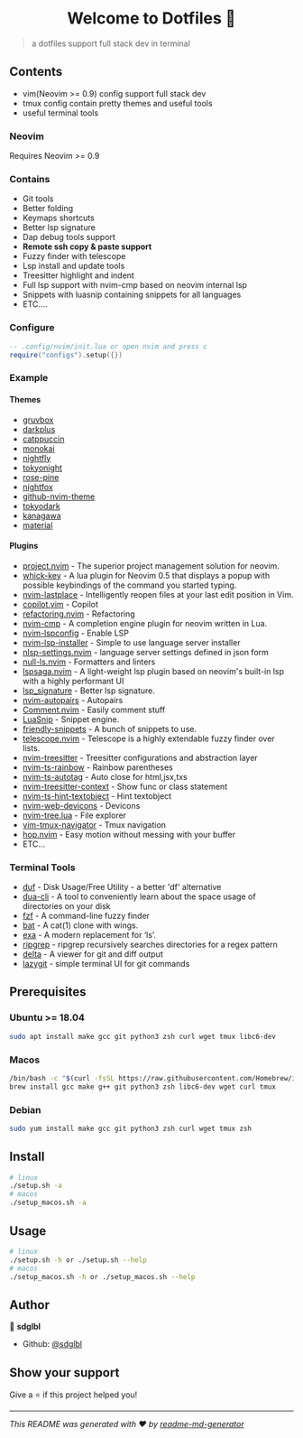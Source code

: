 <h1 align="center">Welcome to Dotfiles 👋</h1>
<p>
</p>

> a dotfiles support full stack dev in terminal

## Contents

- vim(Neovim >= 0.9) config support full stack dev
- tmux config contain pretty themes and useful tools
- useful terminal tools

### Neovim

Requires Neovim >= 0.9

### Contains

- Git tools
- Better folding
- Keymaps shortcuts
- Better lsp signature
- Dap debug tools support
- **Remote ssh copy & paste support**
- Fuzzy finder with telescope
- Lsp install and update tools
- Treesitter highlight and indent
- Full lsp support with nvim-cmp based on neovim internal lsp
- Snippets with luasnip containing snippets for all languages
- ETC....

### Configure

```lua
-- .config/nvim/init.lua or open nvim and press c
require("configs").setup({})
```

### Example

#### Themes

- [gruvbox](https://github.com/ellisonleao/gruvbox.nvim)
- [darkplus](https://github.com/martinsione/darkplus.nvim)
- [catppuccin](https://github.com/catppuccin/nvim)
- [monokai](https://github.com/tanvirtin/monokai.nvim)
- [nightfly](https://github.com/bluz71/vim-nightfly-guicolors)
- [tokyonight](https://github.com/folke/tokyonight.nvim)
- [rose-pine](https://github.com/rose-pine/neovim)
- [nightfox](https://github.com/EdenEast/nightfox.nvim)
- [github-nvim-theme](https://github.com/projekt0n/github-nvim-theme)
- [tokyodark](https://github.com/tiagovla/tokyodark.nvim)
- [kanagawa](https://github.com/rebelot/kanagawa.nvim)
- [material](https://github.com/marko-cerovac/material.nvim)

#### Plugins

- [project.nvim](https://github.com/ahmedkhalf/project.nvim) - The superior project management solution for neovim.
- [whick-key](https://github.com/folke/which-key.nvim) - A lua plugin for Neovim 0.5 that displays a popup with possible keybindings of the command you started typing.
- [nvim-lastplace](https://github.com/ethanholz/nvim-lastplace) - Intelligently reopen files at your last edit position in Vim.
- [copilot.vim](https://github.com/github/copilot.vim) - Copilot
- [refactoring.nvim](https://github.com/ThePrimeagen/refactoring.nvim) - Refactoring
- [nvim-cmp](https://github.com/hrsh7th/nvim-cmp) - A completion engine plugin for neovim written in Lua.
- [nvim-lspconfig](https://github.com/neovim/nvim-lspconfig) - Enable LSP
- [nvim-lsp-installer](https://github.com/williamboman/nvim-lsp-installer) - Simple to use language server installer
- [nlsp-settings.nvim](http://github.com/tamago324/nlsp-settings.nvim) - language server settings defined in json form
- [null-ls.nvim](http://github.com/jose-elias-alvarez/null-ls.nvim) - Formatters and linters
- [lspsaga.nvim](https://github.com/tami5/lspsaga.nvim) - A light-weight lsp plugin based on neovim's built-in lsp with a highly performant UI
- [lsp_signature](https://github.com/ray-x/lsp_signature.nvim) - Better lsp signature.
- [nvim-autopairs](https://github.com/windwp/nvim-autopairs) - Autopairs
- [Comment.nvim](https://github.com/numToStr/Comment.nvim) - Easily comment stuff
- [LuaSnip](https://github.com/L3MON4D3/LuaSnip) - Snippet engine.
- [friendly-snippets](https://github.com/rafamadriz/friendly-snippets) - A bunch of snippets to use.
- [telescope.nvim](https://github.com/nvim-telescope/telescope.nvim) - Telescope is a highly extendable fuzzy finder over lists.
- [nvim-treesitter](https://github.com/nvim-treesitter/nvim-treesitter) - Treesitter configurations and abstraction layer
- [nvim-ts-rainbow](https://github.com/p00f/nvim-ts-rainbow) - Rainbow parentheses
- [nvim-ts-autotag](https://github.com/windwp/nvim-ts-autotag) - Auto close for html,jsx,txs
- [nvim-treesitter-context](https://github.com/romgrk/nvim-treesitter-context) - Show func or class statement
- [nvim-ts-hint-textobject](https://github.com/nvim-treesitter/nvim-treesitter-textobjects) - Hint textobject
- [nvim-web-devicons](https://github.com/kyazdani42/nvim-web-devicons) - Devicons
- [nvim-tree.lua](https://github.com/kyazdani42/nvim-tree.lua) - File explorer
- [vim-tmux-navigator](https://github.com/christoomey/vim-tmux-navigator) - Tmux navigation
- [hop.nvim](https://github.com/phaazon/hop.nvim) - Easy motion without messing with your buffer
- ETC...

### Terminal Tools

- [duf](https://github.com/muesli/duf) - Disk Usage/Free Utility - a better 'df' alternative
- [dua-cli](https://github.com/Byron/dua-cli) - A tool to conveniently learn about the space usage of directories on your disk
- [fzf](https://github.com/junegunn/fzf) - A command-line fuzzy finder
- [bat](https://www.google.com/search?client=firefox-b-d&q=bat+github) - A cat(1) clone with wings.
- [exa](https://github.com/ogham/exa) - A modern replacement for ‘ls’.
- [ripgrep](https://github.com/BurntSushi/ripgrep) - ripgrep recursively searches directories for a regex pattern
- [delta](https://github.com/dandavison/delta) - A viewer for git and diff output
- [lazygit](https://github.com/jesseduffield/lazygit) - simple terminal UI for git commands

## Prerequisites

### Ubuntu >= 18.04

```bash
sudo apt install make gcc git python3 zsh curl wget tmux libc6-dev
```

### Macos

```bash
/bin/bash -c "$(curl -fsSL https://raw.githubusercontent.com/Homebrew/install/HEAD/install.sh)"
brew install gcc make g++ git python3 zsh libc6-dev wget curl tmux
```

### Debian

```bash
sudo yum install make gcc git python3 zsh curl wget tmux zsh
```

## Install

```sh
# linux
./setup.sh -a
# macos
./setup_macos.sh -a
```

## Usage

```sh
# linux
./setup.sh -h or ./setup.sh --help
# macos
./setup_macos.sh -h or ./setup_macos.sh --help
```

## Author

👤 **sdglbl**

- Github: [@sdglbl](https://github.com/sdglbl)

## Show your support

Give a ⭐️ if this project helped you!

---

_This README was generated with ❤️ by [readme-md-generator](https://github.com/kefranabg/readme-md-generator)_
